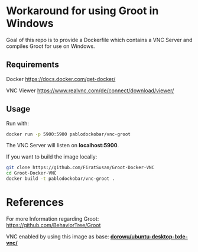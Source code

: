 # Workaround for using Groot in Windows

Goal of this repo is to provide a Dockerfile which contains a VNC Server and compiles Groot for use on Windows.

## Requirements
Docker https://docs.docker.com/get-docker/

VNC Viewer https://www.realvnc.com/de/connect/download/viewer/

## Usage
Run with:
```sh
docker run -p 5900:5900 pablodockobar/vnc-groot
```
The VNC Server will listen on **localhost:5900**.

If you want to build the image locally:
```sh
git clone https://github.com/FiratSusan/Groot-Docker-VNC
cd Groot-Docker-VNC
docker build -t pablodockobar/vnc-groot .
```

# References

For more Information regarding Groot:
https://github.com/BehaviorTree/Groot

VNC enabled by using this image as base: [**dorowu/ubuntu-desktop-lxde-vnc/**](https://hub.docker.com/r/dorowu/ubuntu-desktop-lxde-vnc/)